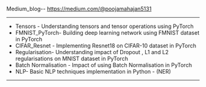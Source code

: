Medium_blog-- https://medium.com/@poojamahajan5131 <hr>
* Tensors - Understanding tensors and tensor operations using PyTorch
* FMNIST_PyTorch- Building deep learning network using FMNIST dataset in PyTorch
* CIFAR_Resnet - Implementing Resnet18 on CIFAR-10 dataset in PyTorch 
* Regularisation- Understanding impact of Dropout , L1 and L2 regularisations on MNIST dataset in PyTorch
* Batch Normalisation - Impact of using Batch Normalisation in PyTorch 
* NLP- Basic NLP techniques implementation in Python  - (NER)
<hr>

